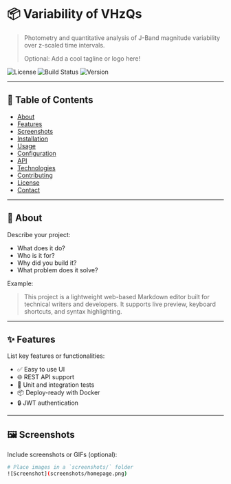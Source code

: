 # 📦 Variability of VHzQs

> Photometry and quantitative analysis of J-Band magnitude variability over z-scaled time intervals.
>
> Optional: Add a cool tagline or logo here!

![License](https://img.shields.io/github/license/Jonathan-Konrad/jonathan-konrad.github.io?style=flat-square)
![Build Status](https://img.shields.io/github/actions/workflow/status/Jonathan-Konrad/jonathan-konrad.github.io/main.yml)
![Version](https://img.shields.io/github/v/release/Jonathan-Konrad.github.io/jonathan-konrad)

---

## 🚀 Table of Contents

- [About](#about)
- [Features](#features)
- [Screenshots](#screenshots)
- [Installation](#installation)
- [Usage](#usage)
- [Configuration](#configuration)
- [API](#api)
- [Technologies](#technologies)
- [Contributing](#contributing)
- [License](#license)
- [Contact](#contact)

---

## 🧠 About

Describe your project:

- What does it do?
- Who is it for?
- Why did you build it?
- What problem does it solve?

Example:

> This project is a lightweight web-based Markdown editor built for technical writers and developers. It supports live preview, keyboard shortcuts, and syntax highlighting.

---

## ✨ Features

List key features or functionalities:

- ✅ Easy to use UI
- 🌐 REST API support
- 🧪 Unit and integration tests
- 📦 Deploy-ready with Docker
- 🔒 JWT authentication

---

## 🖼️ Screenshots

Include screenshots or GIFs (optional):

```bash
# Place images in a `screenshots/` folder
![Screenshot](screenshots/homepage.png)
